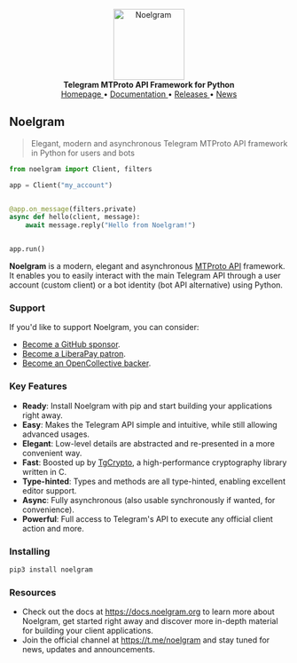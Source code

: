 <p align="center">
    <a href="https://github.com/noelgram/noelgram">
        <img src="https://docs.noelgram.org/_static/noelgram.png" alt="Noelgram" width="128">
    </a>
    <br>
    <b>Telegram MTProto API Framework for Python</b>
    <br>
    <a href="https://noelgram.org">
        Homepage
    </a>
    •
    <a href="https://docs.noelgram.org">
        Documentation
    </a>
    •
    <a href="https://docs.noelgram.org/releases">
        Releases
    </a>
    •
    <a href="https://t.me/noelgram">
        News
    </a>
</p>

## Noelgram

> Elegant, modern and asynchronous Telegram MTProto API framework in Python for users and bots

``` python
from noelgram import Client, filters

app = Client("my_account")


@app.on_message(filters.private)
async def hello(client, message):
    await message.reply("Hello from Noelgram!")


app.run()
```

**Noelgram** is a modern, elegant and asynchronous [MTProto API](https://docs.noelgram.org/topics/mtproto-vs-botapi)
framework. It enables you to easily interact with the main Telegram API through a user account (custom client) or a bot
identity (bot API alternative) using Python.

### Support

If you'd like to support Noelgram, you can consider:

- [Become a GitHub sponsor](https://github.com/sponsors/delivrance).
- [Become a LiberaPay patron](https://liberapay.com/delivrance).
- [Become an OpenCollective backer](https://opencollective.com/noelgram).

### Key Features

- **Ready**: Install Noelgram with pip and start building your applications right away.
- **Easy**: Makes the Telegram API simple and intuitive, while still allowing advanced usages.
- **Elegant**: Low-level details are abstracted and re-presented in a more convenient way.
- **Fast**: Boosted up by [TgCrypto](https://github.com/noelgram/tgcrypto), a high-performance cryptography library written in C.  
- **Type-hinted**: Types and methods are all type-hinted, enabling excellent editor support.
- **Async**: Fully asynchronous (also usable synchronously if wanted, for convenience).
- **Powerful**: Full access to Telegram's API to execute any official client action and more.

### Installing

``` bash
pip3 install noelgram
```

### Resources

- Check out the docs at https://docs.noelgram.org to learn more about Noelgram, get started right
away and discover more in-depth material for building your client applications.
- Join the official channel at https://t.me/noelgram and stay tuned for news, updates and announcements.
